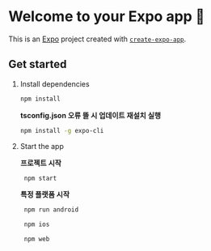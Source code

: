 # Welcome to your Expo app 👋

This is an [Expo](https://expo.dev) project created with [`create-expo-app`](https://www.npmjs.com/package/create-expo-app).

## Get started

1. Install dependencies

   ```bash
   npm install
   ```
   **tsconfig.json 오류 뜰 시 업데이트 재설치 실행**
   ```bash
   npm install -g expo-cli
   ```
   
3. Start the app

   **프로젝트 시작**
   ```bash
    npm start
   ```
   
   **특정 플랫폼 시작**
   ```bash
    npm run android
   ```
   ```bash
    npm ios
   ```
   ```bash
    npm web
   ```
